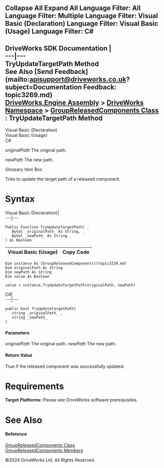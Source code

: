        

 Collapse All Expand All  Language Filter: All  Language Filter: Multiple  Language Filter: Visual Basic (Declaration) Language Filter: Visual Basic (Usage) Language Filter: C#  
---  
DriveWorks SDK Documentation  |   
---|---  
TryUpdateTargetPath Method   
See Also [Send Feedback](mailto:apisupport@driveworks.co.uk?subject=Documentation Feedback: topic3269.md)  
[DriveWorks.Engine Assembly](topic2156.md) > [DriveWorks Namespace](topic2159.md) > [GroupReleasedComponents Class](topic3238.md) : TryUpdateTargetPath Method  
---  
  
Visual Basic (Declaration)    
Visual Basic (Usage)    
C# 

_originalPath_
    The original path.

_newPath_
    The new path.

Glossary Item Box

Tries to update the target path of a released component. 

# Syntax

Visual Basic (Declaration)|   
---|---  
      
    
    Public Function TryUpdateTargetPath( _
       ByVal _originalPath_ As String, _
       ByVal _newPath_ As String _
    ) As Boolean  
  
Visual Basic (Usage)| Copy Code  
---|---  
      
    
    Dim instance As [GroupReleasedComponents](topic3238.md)
    Dim originalPath As String
    Dim newPath As String
    Dim value As Boolean
     
    value = instance.TryUpdateTargetPath(originalPath, newPath)  
  
C#|   
---|---  
      
    
    public bool TryUpdateTargetPath( 
       string _originalPath_ ,
       string _newPath_
    )  
  
#### Parameters

 _originalPath_
    The original path.
_newPath_
    The new path.

#### Return Value

True if the released component was successfully updated.

# Requirements

**Target Platforms:** Please see DriveWorks software prerequisites.

# See Also

#### Reference

[GroupReleasedComponents Class](topic3238.md)   
[GroupReleasedComponents Members](topic3239.md)

©2024 DriveWorks Ltd. All Rights Reserved.
